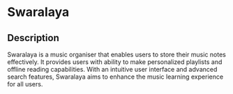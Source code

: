 # Swaralaya
## Description
Swaralaya is a music organiser that enables users to store their music notes effectively. It provides users with ability to make personalized playlists and offline reading capabilities. With an intuitive user interface and advanced search features, Swaralaya aims to enhance the music learning experience for all users.